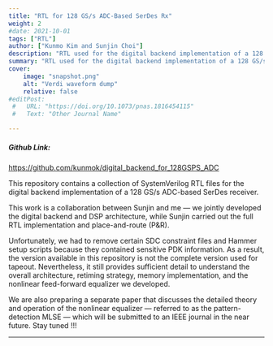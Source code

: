```yaml
---
title: "RTL for 128 GS/s ADC-Based SerDes Rx" 
weight: 2
#date: 2021-10-01
tags: ["RTL"]
author: ["Kunmo Kim and Sunjin Choi"]
description: "RTL used for the digital backend implementation of a 128 GS/s ADC-based SerDes Rx" 
summary: "RTL used for the digital backend implementation of a 128 GS/s ADC-based SerDes Rx" 
cover:
    image: "snapshot.png"
    alt: "Verdi waveform dump"
    relative: false
#editPost:
 #   URL: "https://doi.org/10.1073/pnas.1816454115"
 #   Text: "Other Journal Name"

---
```


##### Github Link:

https://github.com/kunmok/digital_backend_for_128GSPS_ADC

This repository contains a collection of SystemVerilog RTL files for the digital backend implementation of a 128 GS/s ADC-based SerDes receiver.

This work is a collaboration between Sunjin and me — we jointly developed the digital backend and DSP architecture, while Sunjin carried out the full RTL implementation and place-and-route (P&R).

Unfortunately, we had to remove certain SDC constraint files and Hammer setup scripts because they contained sensitive PDK information. As a result, the version available in this repository is not the complete version used for tapeout. Nevertheless, it still provides sufficient detail to understand the overall architecture, retiming strategy, memory implementation, and the nonlinear feed-forward equalizer we developed.

We are also preparing a separate paper that discusses the detailed theory and operation of the nonlinear equalizer — referred to as the pattern-detection MLSE — which will be submitted to an IEEE journal in the near future. Stay tuned !!! 

---
